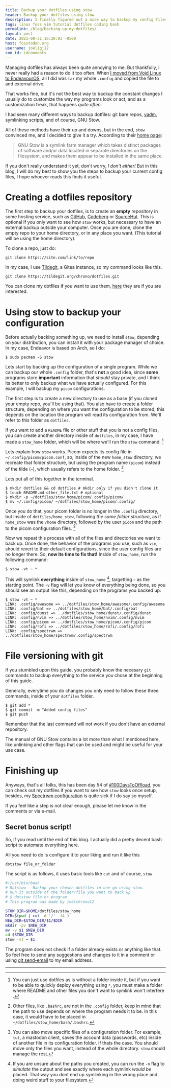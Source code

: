 ```yaml
---
title: Backup your dotfiles using stow
header: Backup your dotfiles using stow
description: I finally figured out a nice way to backup my config files, and I decided to upload mine once and for all. 
tags: linux foss vim tutorial dotfiles coding bash
permalink: /blog/backing-up-my-dotfiles/
layout: post
date: 2021-08-31 16:20:03 -0500
host: fosstodon.org
username: joeligj12
com_id: idcomments
---
```


Managing dotfiles has always been quite annoying to me. But thankfully, I never really had a reason to do it too often. When [I moved from Void Linux to EndeavourOS](/blog/switching-distro-ending-school/), all I did was `tar` my whole `.config` and copied the file to and external drive. 

That works fine,  but it's not the best way to backup the constant changes I usually do to customize the way my programs look or act, and as a customization freak, that happens *quite often*.

I had seen many different ways to backup dotfiles: git bare repos, [yadm](https://yadm.io), symlinking scripts, and of course, GNU Stow.

All of these methods have their up and downs, but in the end, `stow` convinced me, and I decided to give it a try. According to their [home page](https://www.gnu.org/software/stow/):

> GNU Stow is a symlink farm manager which takes distinct packages of software and/or data located in separate directories on the filesystem, and makes them appear to be installed in the same place.

If you don't really understand it yet, don't worry, *I don't either!* But in this blog, I will do my best to show you the steps to backup your current config files, I hope whoever reads this finds it useful.

# Creating a dotfiles repository

The first step to backup your dotfiles, is to create an **empty** repository in some hosting service, such as [GitHub](https://github.com), [Codeberg](https://codeberg.org) or [SourceHut](https://sourcehut.org). This is optional if you only want to see how `stow` works, but necessary to have an external backup outside your computer. Once you are done, clone the empty repo to your home directory, or in any place you want. (This tutorial will be using the home directory).

To clone a repo, just do:

```
git clone https://site.com/link/to/repo
```

In my case, I use [Tildegit](https://tildegit.org), a Gitea instance, so my command looks like this.

```
git clone https://tildegit.org/chrono/dotfiles.git
```

You can clone my dotfiles if you want to use them, [here](https://tildegit.org/chrono/dotfiles.git) they are if you are interested.

# Using stow to backup your configuration

Before actually backing something up, we need to install `stow`, depending on your distribution, you can install it with your package manager of choice. In my case, Endeavor is based on Arch, so I do:

```
$ sudo pacman -S stow
```

Lets start by backing up the configuration of a single program. While we can backup our whole `.config` folder, that's **not** a good idea, since **some** programs store **important** information that *should* stay private, and I think its better to only backup what we have actually configured. For this example, I will backup my `picom` configurations.

The first step is to create a new directory to use as a base (if you cloned your empty repo, you'll be using that). You also have to create a folder structure, depending on where you want the configuration to be stored, this depends on the location the program will read its configuration from. We'll refer to this folder as `dotfiles`.

If you want to add a `README` file or other stuff that you is not a config files, you can create another directory inside of `dotfiles`, in my case, I have made a `stow_home` folder, which will be where we'll run the `stow` command. [^1]

Lets explain how `stow` works. Picom expects its config file in `~/.config/picom/picom.conf`, so, inside of the new `home_stow` directory, we recreate that folder structure, but using the program name (`picom`) instead of the tilde (`~`), which usually refers to the home folder. [^2]

Lets put all of this together in the terminal.

```
$ mkdir dotfiles && cd dotfiles # mkdir only if you didn't clone it
$ touch README.md other_file.txt # optional
$ mkdir -p ~/dotfiles/stow_home/picom/.config/picom/
$ mv ~/.config/picom/ ~/dotfiles/stow_home/picom/.config/
```

Once you do that, your picom folder is no longer in the `.config` directory, but inside of `dotfiles/home_stow`, following *the same folder structure*, as if `home_stow` was the `/home` directory, followed by the user `picom` and the path to the picom configuration files. [^4]

Now we repeat this process with all of the files and directories we want to back up. Once done, the behavior of the programs you use, such as `vim`, should revert to their default configurations, since the user config files are no longer there. So, **now its time to fix that!** Inside of `stow_home`, run the following command:

```
$ stow -vt ~ *
```

This will symlink **everything** inside of `stow_home` [^3], targetting `~` as the starting point. The `-v` flag will let you know of everything being done, so you should see an output like this, depending on the programs you backed up:

```
$ stow -vt ~ *
LINK: .config/awesome => ../dotfiles/stow_home/awesome/.config/awesome
LINK: .config/bat => ../dotfiles/stow_home/bat/.config/bat
LINK: .config/dunst => ../dotfiles/stow_home/dunst/.config/dunst
LINK: .config/nvim => ../dotfiles/stow_home/nvim/.config/nvim
LINK: .config/picom => ../dotfiles/stow_home/picom/.config/picom
LINK: .config/rofi => ../dotfiles/stow_home/rofi/.config/rofi
LINK: .config/spectrwm => ../dotfiles/stow_home/spectrwm/.config/spectrwm
```


# File versioning with git

If you stumbled upon this guide, you probably know the necesary `git` commands to backup everything to the service you chose at the beginning of this guide.

Generally, everytime you do changes you only need to follow these three commands, inside of your `dotfiles` folder.

```
$ git add *
$ git commit -m "Added config files"
$ git push
```

Remember that the last command will not work if you don't have an external repository.

The manual of GNU Stow contains a lot more than what I mentioned here, like unlinking and other flags that can be used and might be useful for your use case.

# Finishing up

Anyways, that's all folks, this has been day 54 of [#100DaysToOffload](https://100DaysToOffload.com), you can check out my dotfiles if you want to see how `stow` looks once setup, besides, my [Spectrwm configuration](/blog/spectrwm-setup) is quite sick if I do say so myself.

If you feel like a step is not clear enough, please let me know in the comments or via e-mail.

## Secret bonus script!

So, if you read until the end of this blog. I actually did a pretty decent bash script to automate everything here. 

All you need to do is configure it to your liking and run it like this

```
dotstow file_or_folder
```

The script is as follows, it uses basic tools like `cut` and of course, `stow`

```bash
#!/usr/bin/bash
# Dotstow - Backup your chosen dotfiles in one go using stow.
# Run it outside of the folder/file you want to back up
# $ dotstow file-or-program
# This program was made by joelchrono12

STOW_DIR=$HOME/dotfiles/stow_home
DIR=$(pwd | cut -d '/' -f4-)
NEW_DIR=$STOW_DIR/$1/$DIR
mkdir -pv $NEW_DIR
mv -v $1 $NEW_DIR
cd $STOW_DIR
stow -vt ~ $1
```

The program does not check if a folder already exists or anything like that. So feel free to send any suggestions and changes to it in a comment or using [git send-email](https://git-send-email.io/) to my email address.

---

[^1]: You can just use dotfiles as is without a folder inside it, but if you want to be able to quickly deploy everything using `*`, you must make a folder where README and other files you don't want to symlink won't interfere .
[^2]: Other files, like `.bashrc`, are not in the `.config` folder, keep in mind that the path to use depends on where the program needs it to be. In this case, it would have to be placed in `~/dotfiles/stow_home/bash/.bashrc`.
[^3]: If you are unsure about the paths you created, you can run the `-n` flag to *simulate* the output and see exactly where each symlink *would be* placed. That way you dont end up symlinking in the wrong place and doing weird stuff to your filesystem.
[^4]: You can also move specific files of a configuration folder. For example, `tut`, a mastodon client, saves the account data (passwords, etc) inside of another file in its configuration folder. if thats the case. You should move only the files you want, instead of the whole directory. `stow` should manage the rest.
